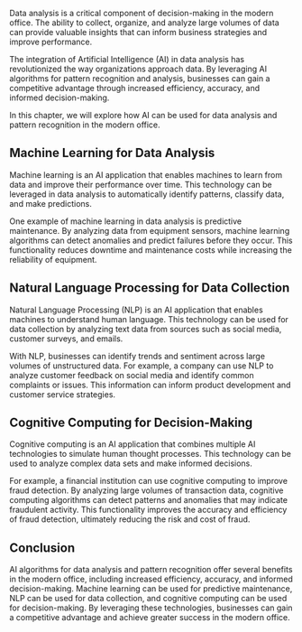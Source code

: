

Data analysis is a critical component of decision-making in the modern office. The ability to collect, organize, and analyze large volumes of data can provide valuable insights that can inform business strategies and improve performance.

The integration of Artificial Intelligence (AI) in data analysis has revolutionized the way organizations approach data. By leveraging AI algorithms for pattern recognition and analysis, businesses can gain a competitive advantage through increased efficiency, accuracy, and informed decision-making.

In this chapter, we will explore how AI can be used for data analysis and pattern recognition in the modern office.

Machine Learning for Data Analysis
----------------------------------

Machine learning is an AI application that enables machines to learn from data and improve their performance over time. This technology can be leveraged in data analysis to automatically identify patterns, classify data, and make predictions.

One example of machine learning in data analysis is predictive maintenance. By analyzing data from equipment sensors, machine learning algorithms can detect anomalies and predict failures before they occur. This functionality reduces downtime and maintenance costs while increasing the reliability of equipment.

Natural Language Processing for Data Collection
-----------------------------------------------

Natural Language Processing (NLP) is an AI application that enables machines to understand human language. This technology can be used for data collection by analyzing text data from sources such as social media, customer surveys, and emails.

With NLP, businesses can identify trends and sentiment across large volumes of unstructured data. For example, a company can use NLP to analyze customer feedback on social media and identify common complaints or issues. This information can inform product development and customer service strategies.

Cognitive Computing for Decision-Making
---------------------------------------

Cognitive computing is an AI application that combines multiple AI technologies to simulate human thought processes. This technology can be used to analyze complex data sets and make informed decisions.

For example, a financial institution can use cognitive computing to improve fraud detection. By analyzing large volumes of transaction data, cognitive computing algorithms can detect patterns and anomalies that may indicate fraudulent activity. This functionality improves the accuracy and efficiency of fraud detection, ultimately reducing the risk and cost of fraud.

Conclusion
----------

AI algorithms for data analysis and pattern recognition offer several benefits in the modern office, including increased efficiency, accuracy, and informed decision-making. Machine learning can be used for predictive maintenance, NLP can be used for data collection, and cognitive computing can be used for decision-making. By leveraging these technologies, businesses can gain a competitive advantage and achieve greater success in the modern office.
